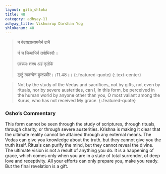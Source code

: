 ```yaml
---
layout: gita_shloka
title: 48
category: adhyay-11
adhyay_title: Viśhwarūp Darśhan Yog
shlokanum: 48
---
```


> न वेदयज्ञाध्ययनैर्न दानै<br><br>र्न च क्रियाभिर्न तपोभिरुग्रैः।<br><br>एवंरूपः शक्य अहं नृलोके<br><br>द्रष्टुं त्वदन्येन कुरुप्रवीर।।11.48।।
{:.featured-quote} 
{:.text-center}

> Not by the study of the Vedas and sacrifices, not by gifts, not even by rituals, nor by severe austerities, can I, in this form, be perceived in the human world by anyone other than you, O most valiant among the Kurus, who has not received My grace.
{:.featured-quote}

### Osho’s Commentary
This form cannot be seen through the study of scriptures, through rituals, through charity, or through severe austerities.
Krishna is making it clear that the ultimate reality cannot be attained through any external means. The Vedas can give you knowledge about the truth, but they cannot give you the truth itself. Rituals can purify the mind, but they cannot reveal the divine.
The ultimate vision is not a result of anything you do. It is a happening of grace, which comes only when you are in a state of total surrender, of deep love and receptivity. All your efforts can only prepare you, make you ready. But the final revelation is a gift.
